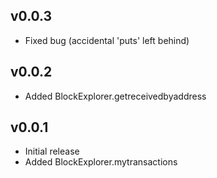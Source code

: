 ## v0.0.3

* Fixed bug (accidental 'puts' left behind)

## v0.0.2

* Added BlockExplorer.getreceivedbyaddress

## v0.0.1 

* Initial release
* Added BlockExplorer.mytransactions


